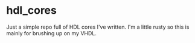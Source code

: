 # hdl_cores
Just a simple repo full of HDL cores I've written.  I'm a little rusty
so this is mainly for brushing up on my VHDL.
